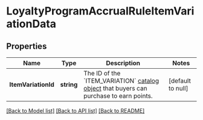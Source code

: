 # LoyaltyProgramAccrualRuleItemVariationData

## Properties
Name | Type | Description | Notes
------------ | ------------- | ------------- | -------------
**ItemVariationId** | **string** | The ID of the &#x60;ITEM_VARIATION&#x60; [catalog object](entity:CatalogObject) that buyers can purchase to earn points. | [default to null]

[[Back to Model list]](../README.md#documentation-for-models) [[Back to API list]](../README.md#documentation-for-api-endpoints) [[Back to README]](../README.md)

